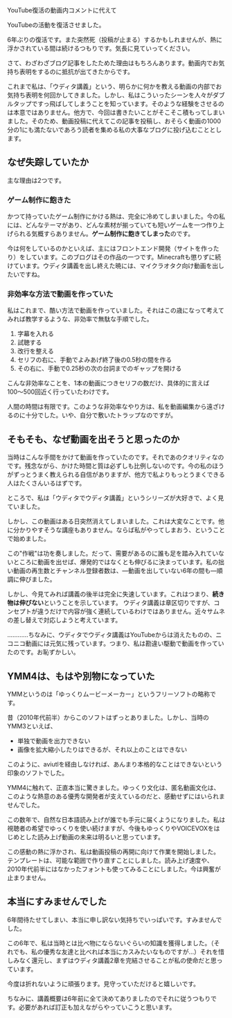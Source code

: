 YouTube復活の動画内コメントに代えて

YouTubeの活動を復活させました。



6年ぶりの復活です。また突然死（投稿が止まる）するかもしれませんが、熱に浮かされている間は続けるつもりです。気長に見ていってください。

さて、わざわざブログ記事をしたためた理由はもちろんあります。動画内でお気持ち表明をするのに抵抗が出てきたからです。

これまで私は、「ウディタ講義」という、明らかに何かを教える動画の内部でお気持ち表明を何回かしてきました。しかし、私はこういったシーンを人々がダブルタップですっ飛ばしてしまうことを知っています。そのような経験をさせるのは本意ではありません。他方で、今回は書きたいことがそこそこ積もってしまいました。そのため、動画投稿に代えてこの記事を投稿し、おそらく動画の1000分の1にも満たないであろう読者を集める私の大事なブログに投げ込むこととします。

## なぜ失踪していたか

主な理由は2つです。

### ゲーム制作に飽きた

かつて持っていたゲーム制作にかける熱は、完全に冷めてしまいました。今の私には、どんなテーマがあり、どんな素材が揃っていても短いゲームを一つ作り上げられる気概すらありません。**ゲーム制作に飽きてしまった**のです。

今は何をしているのかといえば、主にはフロントエンド開発（サイトを作ったり）をしています。このブログはその作品の一つです。Minecraftも懲りずに続けています。ウディタ講義を出し終えた暁には、マイクラオタク向け動画を出したいですね。

### 非効率な方法で動画を作っていた

私はこれまで、酷い方法で動画を作っていました。それはこの歳になって考えてみれば教学するような、非効率で無駄な手順でした。

1. 字幕を入れる
2. 試聴する
3. 改行を整える
4. セリフの右に、手動でよみあげ終了後の0.5秒の間を作る
5. その右に、手動で0.25秒の次の台詞までのギャップを開ける

こんな非効率なことを、1本の動画につきセリフの数だけ、具体的に言えば100〜500回近く行っていたわけです。

人間の時間は有限です。このような非効率なやり方は、私を動画編集から遠ざけるのに十分でした。いや、自分で敷いたトラップなのですが。

## そもそも、なぜ動画を出そうと思ったのか

当時はこんな手間をかけて動画を作っていたのです。それであのクオリティなのです。残念ながら、かけた時間と質は必ずしも比例しないのです。今の私のほうがずっとうまく教えられる自信がありますが、他方で私よりもっとうまくできる人はたくさんいるはずです。

ところで、私は「ウディタでウディタ講義」というシリーズが大好きで、よく見ていました。



しかし、この動画はある日突然消えてしまいました。これは大変なことです。他に分かりやすそうな講座もありません。ならば私がやってしまおう、ということで始めました。

この"作戦"は功を奏しました。だって、需要があるのに誰も足を踏み入れていないところに動画を出せば、爆発的ではなくとも伸びるに決まっています。私の拙い動画の再生数とチャンネル登録者数は、―動画を出していない6年の間も―順調に伸びました。

しかし、今見てみれば講義の後半は完全に失速しています。これはつまり、**続き物は伸びない**ということを示しています。
ウディタ講義は章区切りですが、コンセプトが違うだけで内容が強く連続しているわけではありません。近々サムネの差し替えで対応しようと考えています。

…………ちなみに、ウディタでウディタ講義はYouTubeからは消えたものの、ニコニコ動画には元気に残っています。つまり、私は勘違い駆動で動画を作っていたのです。お恥ずかしい。

## YMM4は、もはや別物になっていた

YMMというのは「ゆっくりムービーメーカー」というフリーソフトの略称です。

昔（2010年代前半）からこのソフトはずっとありました。しかし、当時のYMM3といえば、

- 単独で動画を出力できない
- 画像を拡大縮小したりはできるが、それ以上のことはできない

このように、aviutlを経由しなければ、あんまり本格的なことはできないという印象のソフトでした。

YMM4に触れて、正直本当に驚きました。ゆっくり文化は、匿名動画文化は、このような熱意のある優秀な開発者が支えているのだと、感動せずにはいられませんでした。

この数年で、自然な日本語読み上げが誰でも手元に届くようになりました。私は視聴者の希望でゆっくりを使い続けますが、今後もゆっくりやVOICEVOXをはじめとした読み上げ動画の未来は明るいと思っています。

この感動の熱に浮かされ、私は動画投稿の再開に向けて作業を開始しました。テンプレートは、可能な範囲で作り直すことにしました。読み上げ速度や、2010年代前半にはなかったフォントも使ってみることにしました。今は興奮が止まりません。

## 本当にすみませんでした

6年間待たせてしまい、本当に申し訳ない気持ちでいっぱいです。すみませんでした。

この6年で、私は当時とは比べ物にならないぐらいの知識を獲得しました。（それでも、私の優秀な友達と比べれば本当にカスみたいなものですが…）それを惜しみなく還元し、まずはウディタ講義2章を完結させることが私の使命だと思っています。

今度は折れないように頑張ります。見守っていただけると嬉しいです。

ちなみに、講義概要は6年前に全て決めてありましたのでそれに従うつもりです。必要があれば訂正も加えながらやっていこうと思います。